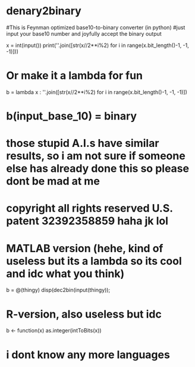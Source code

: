 # denary2binary
#This is Feynman optimized base10-to-binary converter (in python)
#just input your base10 number and joyfully accept the binary output

x = int(input())
print(''.join([str(x//2**i%2) for i in range(x.bit_length()-1, -1, -1)]))

# Or make it a lambda for fun
b = lambda x : ''.join([str(x//2**i%2) for i in range(x.bit_length()-1, -1, -1)])

# b(input_base_10) = binary 
# those stupid A.I.s have similar results, so i am not sure if someone else has already done this so please dont be mad at me
# copyright all rights reserved U.S. patent 32392358859 haha jk lol

# MATLAB version (hehe, kind of useless but its a lambda so its cool and idc what you think)
b = @(thingy) disp(dec2bin(input(thingy));


# R-version, also useless but idc
b <- function(x) as.integer(intToBits(x))

# i dont know any more languages 
